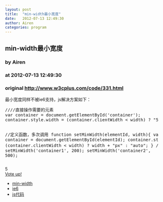 ```yaml
---
layout: post
title:  "min-width最小宽度"
date:   2012-07-13 12:49:30
author: Airen
categories: program
---
```


## min-width最小宽度
### by Airen
### at 2012-07-13 12:49:30
### original <http://www.w3cplus.com/code/331.html>

<div><div><div><p>最小宽度同样不被ie6支持，js解决方案如下：</p>
<pre>////直接操作需要的元素
var container = document.getElementById(&#39;container&#39;);
container.style.width = (container.clientWidth &lt; width) ? &quot;500px&quot; : &quot;auto&quot;;

//定义函数，多次调用
function setMinWidth(elementId, width){
var container = document.getElementById(elementId);
container.style.width = (container.clientWidth &lt; width) ? width + &quot;px&quot; : &quot;auto&quot;;
}
//调用函数
setMinWidth(&#39;container1&#39;, 200);
setMinWidth(&#39;container2&#39;, 500);</pre></div></div></div><div><div><div><div>
      <div>5</div>
                  <a href="http://www.w3cplus.com/vote/node/331/1/vote/alternate/zt-cg3VzzwS5Ioa06_CVqHz-rBiH5qLlStmSCSlp8lg/nojs" rel="nofollow">
                <div title="Vote up!"></div>
          <div>Vote up!</div>
              </a>
                </div>
</div></div></div><div><ul><li><a href="http://www.w3cplus.com/blog/tags/161.html">min-width</a></li><li><a href="http://www.w3cplus.com/blog/tags/159.html">ie6</a></li><li><a href="http://www.w3cplus.com/blog/tags/158.html">js代码</a></li></ul></div><img src="http://www1.feedsky.com/t1/659938797/W3CPlus/feedsky/s.gif?r=http://www.w3cplus.com/code/331.html" border="0" height="0" width="0">